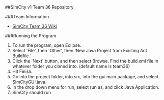 ##SimCity v1 Team 36 Repository

###Team Information
  + [SimCity Team 36 Wiki](https://github.com/usc-csci201-fall2013/team36/wiki)

###Running the Program
  1.  To run the program, open Eclipse.
  2.  Select 'File', then 'Other', then 'New Java Project from Existing Ant Buildfile.'
  3.  Click the 'Next' button, and then select Browse. Find the build.xml file in whatever folder you cloned into. (default name is team36)
  4.  Hit Finish.
  5.  Go into the project folder, into src, into the gui.main package, and select SimCityGUI.java.
  6.  In the drop down menu for run, select run as, and click Java Application.
  7.  SimCity should run

 